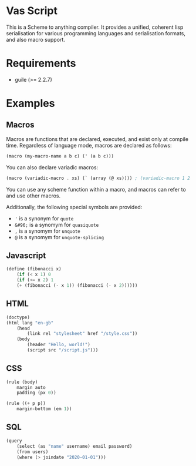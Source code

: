 # Vas Script

This is a Scheme to anything compiler. It provides a unified, coherent lisp serialisation for various programming languages and serialisation formats, and also macro support.

# Requirements

- guile (>= 2.2.7)

# Examples

## Macros

Macros are functions that are declared, executed, and exist only at compile time. Regardless of language mode, macros are declared as follows:

```scheme
(macro (my-macro-name a b c) (' (a b c)))
```

You can also declare variadic macros:

```scheme
(macro (variadic-macro . xs) (` (array (@ xs)))) ; (variadic-macro 1 2 3) -> (array 1 2 3)
```

You can use any scheme function within a macro, and macros can refer to and use other macros.

Additionally, the following special symbols are provided:

- `'` is a synonym for `quote`
- `&#96;` is a synomym for `quasiquote`
- `,` is a synomym for `unquote`
- `@` is a synomym for `unquote-splicing`

## Javascript

```scheme
(define (fibonacci x)
	(if (< x 1) 0
	(if (<= x 2) 1
	(+ (fibonacci (- x 1)) (fibonacci (- x 2))))))
```

## HTML

```scheme
(doctype)
(html lang "en-gb"
	(head
		(link rel "stylesheet" href "/style.css"))
	(body
		(header "Hello, world!")
		(script src "/script.js")))
```

## CSS

```scheme
(rule (body)
	margin auto
	padding (px 0))

(rule ((+ p p))
	margin-bottom (em 1))
```

## SQL

```scheme
(query
	(select (as "name" username) email password)
	(from users)
	(where (> joindate "2020-01-01")))
```
